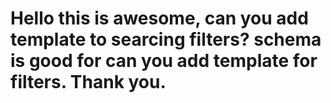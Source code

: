 # Hello this is awesome, can you add template to searcing filters? schema is good for can you add template for filters. Thank you.
